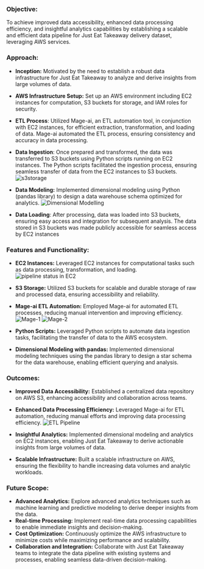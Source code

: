 ### **Objective:** 
To achieve improved data accessibility, enhanced data processing efficiency, and insightful analytics capabilities by establishing a scalable and efficient data pipeline for Just Eat Takeaway delivery dataset, leveraging AWS services.

### **Approach:**
   - **Inception:** Motivated by the need to establish a robust data infrastructure for Just Eat Takeaway to analyze and derive insights from large volumes of data.
   - **AWS Infrastructure Setup:** Set up an AWS environment including EC2 instances for computation, S3 buckets for storage, and IAM roles for security.
   - **ETL Process**: Utilized Mage-ai, an ETL automation tool, in conjunction with EC2 instances, for efficient extraction, transformation, and loading of data. Mage-ai automated the ETL process, ensuring consistency and accuracy in data processing.
   - **Data Ingestion**: Once prepared and transformed, the data was transferred to S3 buckets using Python scripts running on EC2 instances. The Python scripts facilitated the ingestion process, ensuring seamless     transfer of data from the EC2 instances to S3 buckets.
     ![s3storage](https://github.com/Ashvakg/Justeats_DataEngineering/assets/83398283/1ef2b6dc-5b12-4e82-8f6c-cd2dd315deaf)
     
   - **Data Modeling:** Implemented dimensional modeling using Python (pandas library) to design a data warehouse schema optimized for analytics.
     ![Dimensional Modelling](https://github.com/Ashvakg/Justeats_DataEngineering/assets/83398283/92528843-d3b5-4987-a6c4-0c9da508a98f)
     
   - **Data Loading**: After processing, data was loaded into S3 buckets, ensuring easy access and integration for subsequent analysis. The data stored in S3 buckets was made publicly accessible for seamless access by EC2 instances

### **Features and Functionality:**
   - **EC2 Instances:** Leveraged EC2 instances for computational tasks such as data processing, transformation, and loading.
     ![pipeline status in EC2](https://github.com/Ashvakg/Justeats_DataEngineering/assets/83398283/da293885-85c2-417e-a39e-7c79b6064f6a)
     
   - **S3 Storage:** Utilized S3 buckets for scalable and durable storage of raw and processed data, ensuring accessibility and reliability.
   - **Mage-ai ETL Automation:** Employed Mage-ai for automated ETL processes, reducing manual intervention and improving efficiency.
     ![Mage-1](https://github.com/Ashvakg/Justeats_DataEngineering/assets/83398283/518e5f2d-f631-41e6-8863-6e66f6f39fe8)
     ![Mage-2](https://github.com/Ashvakg/Justeats_DataEngineering/assets/83398283/f1b3bbc0-dcd0-44b9-8d0e-c88a7da2d098)
     
   - **Python Scripts:** Leveraged Python scripts to automate data ingestion tasks, facilitating the transfer of data to the AWS ecosystem.
   - **Dimensional Modeling with pandas:** Implemented dimensional modeling techniques using the pandas library to design a star schema for the data warehouse, enabling efficient querying and analysis.

### **Outcomes:**
   - **Improved Data Accessibility:** Established a centralized data repository on AWS S3, enhancing accessibility and collaboration across teams.
   - **Enhanced Data Processing Efficiency:** Leveraged Mage-ai for ETL automation, reducing manual efforts and improving data processing efficiency.
     ![ETL Pipeline](https://github.com/Ashvakg/Justeats_DataEngineering/assets/83398283/951dd1ce-d01c-4001-9af6-5adc401a6533)
     
   - **Insightful Analytics:** Implemented dimensional modeling and analytics on EC2 instances, enabling Just Eat Takeaway to derive actionable insights from large volumes of data.
   - **Scalable Infrastructure:** Built a scalable infrastructure on AWS, ensuring the flexibility to handle increasing data volumes and analytic workloads.

### **Future Scope:**
   - **Advanced Analytics:** Explore advanced analytics techniques such as machine learning and predictive modeling to derive deeper insights from the data.
   - **Real-time Processing:** Implement real-time data processing capabilities to enable immediate insights and decision-making.
   - **Cost Optimization:** Continuously optimize the AWS infrastructure to minimize costs while maximizing performance and scalability.
   - **Collaboration and Integration:** Collaborate with Just Eat Takeaway teams to integrate the data pipeline with existing systems and processes, enabling seamless data-driven decision-making.
